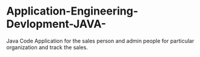 # Application-Engineering-Devlopment-JAVA-
Java Code
Application for the sales person and admin people for particular organization and track the sales.
